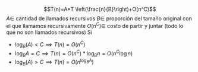 $$T(n)=A*T \left(\frac{n}{B}\right)+O(n^C)$$
$A \in$ cantidad de llamados recursivos
$B \in$ proporción del tamaño original con el que llamamos recursivamente
$O(n^C) \in$ costo de partir y juntar (todo lo que no son llamados recursivos)
Si
- $\log_{B}{(A)} < C \implies T(n)=O(n^C)$
- $\log_{B}{A} = C \implies T(n)=O(n^C)* \log_{B}{n} = O(n^C \log{n})$
- $\log_{B}{(A)} > C \implies T(n)=O(n^{\log_{B}{A}})$
